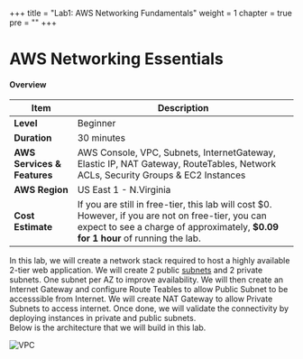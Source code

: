 +++
title = "Lab1: AWS Networking Fundamentals"
weight = 1
chapter = true
pre = ""
+++

# AWS Networking Essentials

#### Overview

| Item                        | Description                                                                                                                                                                                                         |
| --------------------------- | ------------------------------------------------------------------------------------------------------------------------------------------------------------------------------------------------------------------- |
| **Level**                   | Beginner                                                                                                                                                                                                            |
| **Duration**                | 30 minutes                                                                                                                                                                                                          |
| **AWS Services & Features** | AWS Console, VPC, Subnets, InternetGateway, Elastic IP, NAT Gateway, RouteTables, Network ACLs, Security Groups & EC2 Instances                                               |
| **AWS Region**              | US East 1 - N.Virginia                                                                                                                                                                                              |
| **Cost Estimate**           | If you are still in free-tier, this lab will cost \$0. However, if you are not on free-tier, you can expect to see a charge of approximately, **\$0.09 for 1 hour** of running the lab. |

In this lab, we will create a network stack required to host a highly available 2-tier web application. 
We will create 2 public [subnets](https://docs.aws.amazon.com/vpc/latest/userguide/VPC_Subnets.html) and 2 private subnets. One subnet per AZ to improve availability. We will then create an Internet Gateway and configure Route Teables to allow Public Subnet to be accesssible from Internet. We will create NAT Gateway to allow Private Subnets to access internet. Once done, we will validate the connectivity by deploying instances in private and public subnets.  
Below is the architecture that we will build in this lab.

![VPC](/Lab1_VPC_Arch.png)
